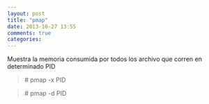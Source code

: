 ```yaml
---
layout: post
title: "pmap"
date: 2013-10-27 13:55
comments: true
categories: 
---
```

Muestra la memoria consumida por todos los archivo que corren en determinado PID

>\# pmap -x PID

>\# pmap -d PID

